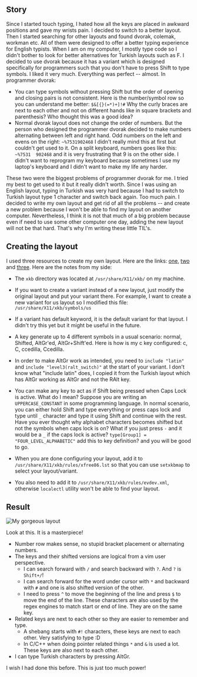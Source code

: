 ## Story
Since I started touch typing, I hated how all the keys are placed in awkward positions and gave my wrists pain. I decided to switch to a better layout. Then I started searching for other layouts and found dvorak, colemak, workman etc. All of them were designed to offer a better typing experience for English typists. When I am on my computer, I mostly type code so I didn't bother to look for better alternatives for Turkish layouts such as F. I decided to use dvorak because it has a variant which is designed specifically for programmers such that you don't have to press Shift to type symbols. I liked it very much. Everything was perfect -- almost. In programmer dvorak:

- You can type symbols without pressing Shift but the order of opening and closing pairs is not consistent. Here is the number/symbol row so you can understand me better: `$&[{}(=*)+]!#` Why the curly braces are next to each other and not on different hands like in square brackets and parenthesis? Who thought this was a good idea?
- Normal dvorak layout does not change the order of numbers. But the person who designed the programmer dvorak decided to make numbers alternating between left and right hand. Odd numbers on the left and evens on the right: `~%7531902468` I didn't really mind this at first but couldn't get used to it. On a split keyboard, numbers goes like this: `~%7531  902468` and it is very frustrating that 9 is on the other side. I didn't want to reprogram my keyboard because sometimes I use my laptop's keyboard and I didn't want to make my life any harder. 

These two were the biggest problems of programmer dvorak for me. I tried my best to get used to it but it really didn't worth. Since I was using an English layout, typing in Turkish was very hard because I had to switch to Turkish layout type 1 character and switch back again. Too much pain. I decided to write my own layout and get rid of all the problems -- and create a new problem because I won't be able to find my layout on another computer. Nevertheless, I think it is not that much of a big problem because even if need to use some other computer one day, adding the new layout will not be that hard. That's why I'm writing these little TIL's. 

## Creating the layout

I used three resources to create my own layout. Here are the links: [one](https://www.linux.com/news/creating-custom-keyboard-layouts-x11-using-xkb/), [two](http://karols.github.io/blog/2013/11/18/creating-custom-keyboard-layouts-for-linux/) and [three](https://wiki.archlinux.org/title/X_keyboard_extension). Here are the notes from my side: 

- The `xkb` directory was located at `/usr/share/X11/xkb/` on my machine.
- If you want to create a variant instead of a new layout, just modify the original layout and put your variant there. For example, I want to create a new variant for us layout so I modified this file: `/usr/share/X11/xkb/symbols/us`
- If a variant has default keyword, it is the default variant for that layout. I didn't try this yet but it might be useful in the future.
- A key generate up to 4 different symbols in a usual scenario: normal, Shifted, AltGr'ed, AltGr+Shift'ed. Here is how is my c key configured: c, C, ccedilla, Ccedilla.
- In order to make AltGr work as intended, you need to `include "latin"` and `include "level3(ralt_switch)"` at the start of your variant. I don't know what "include latin" does, I copied it from the Turkish layout which has AltGr working as AltGr and not the RAlt key.
    
- You can make any key to act as if Shift being pressed when Caps Lock is active. What do I mean? Suppose you are writing an `UPPERCASE_CONSTANT` in some programming language. In normal scenario, you can either hold Shift and type everything or press caps lock and type until `_` character and type it using Shift and continue with the rest. Have you ever thought why alphabet characters becomes shifted but not the symbols when caps lock is on? What if you just press `-` and it would be a `_` if the caps lock is active? `type[Group1] = "FOUR_LEVEL_ALPHABETIC"` add this to key definition? and you will be good to go.
- When you are done configuring your layout, add it to `/usr/share/X11/xkb/rules/xfree86.lst` so that you can use `setxkbmap` to select your layout/variant.
- You also need to add it to `/usr/share/X11/xkb/rules/evdev.xml`, otherwise `localectl` utility won't be able to find your layout.

## Result

![My gorgeous layout](https://raw.github.com/Asocia/til/master/img/keyboard-layout.jpg)

Look at this. It is a masterpiece! 
- Number row makes sense, no stupid bracket placement or alternating numbers. 
- The keys and their shifted versions are logical from a vim user perspective.
  - I can search forward with `/` and search backward with `?`. And `?` is `Shift+/`! 
  - I can search forward for the word under cursor with `*` and backward with `#` and one is also shifted version of the other.
  - I need to press `^` to move the beginning of the line and press `$` to move the end of the line. These characters are also used by the regex engines to match start or end of line. They are on the same key.
- Related keys are next to each other so they are easier to remember and type. 
  - A shebang starts with `#!` characters, these keys are next to each other. Very satisfying to type :D
  - In C/C++ when doing pointer related things `*` and `&` is used a lot. These keys are also next to each other.
- I can type Turkish characters by pressing AltGr. 

I wish I had done this before. This is just too much power! 

